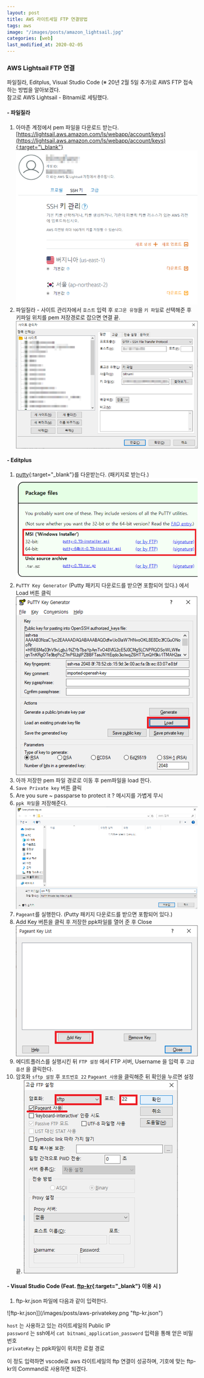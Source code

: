 ```yaml
---
layout: post
title: AWS 라이트세일 FTP 연결방법
tags: aws
image: "/images/posts/amazon_lightsail.jpg"
categories: [web]
last_modified_at: 2020-02-05
---
```


### AWS Lightsail FTP 연결

파일질라, Editplus, Visual Studio Code (※ 20년 2월 5일 추가)로 AWS FTP 접속하는 방법을 알아보겠다.  
참고로 AWS Lightsail - Bitnami로 세팅했다.

#### - 파일질라

1. 아마존 계정에서 pem 파일을 다운로드 받는다. [https://lightsail.aws.amazon.com/ls/webapp/account/keys](https://lightsail.aws.amazon.com/ls/webapp/account/keys){:target="\_blank"}
   ![pem 다운로드](/images/posts/aws-1.jpg "pem다운로드")
1. 파일질라 - 사이트 관리자에서 `호스트` 입력 후 `로그온 유형`을 `키 파일`로 선택해준 후 키파일 위치를 pem 저장경로로 잡으면 연결 끝.
   ![filezilla](/images/posts/aws-2.png "filezilla")

#### - Editplus

1. [putty](https://www.chiark.greenend.org.uk/~sgtatham/putty/latest.html){:target="\_blank"}를 다운받는다. (패키지로 받는다.)
   ![putty](/images/posts/aws-1108-1.png "putty")
1. `PuTTY Key Generator` (Putty 패키지 다운로드를 받으면 포함되어 있다.) 에서 Load 버튼 클릭
   ![putty](/images/posts/aws-1108-2.png "putty")
1. 아까 저장한 pem 파일 경로로 이동 후 pem파일을 load 한다.
1. `Save Private key` 버튼 클릭
1. Are you sure ~ passparse to protect it ? 메시지를 가볍게 무시
1. `ppk 파일`을 저장해준다.
   ![putty](/images/posts/aws-1108-3.png "putty")
1. `Pageant`를 실행한다. (Putty 패키지 다운로드를 받으면 포함되어 있다.)
1. Add Key 버튼을 클릭 후 저장한 ppk파일를 열어 준 후 Close
   ![putty](/images/posts/aws-1108-4.png "putty")
1. 에디트플러스를 실행시킨 뒤 `FTP 설정` 에서 FTP 서버, Username 을 입력 후 `고급 옵션` 을 클릭한다.
1. 암호화 `sftp 설정` 후 `포트번호 22` `Pageant 사용`을 클릭해준 뒤 확인을 누르면 설정 끝.
   ![putty](/images/posts/aws-1108-5.png "putty")

#### - Visual Studio Code (Feat. [ftp-kr](https://marketplace.visualstudio.com/items?itemName=ruakr.ftp-kr){:target="\_blank"} 이용 시 )

1. ftp-kr.json 파일에 다음과 같이 입력한다.

![ftp-kr.json]](/images/posts/aws-privatekey.png "ftp-kr.json")

`host` 는 사용하고 있는 라이트세일의 Public IP  
`password` 는 ssh에서 `cat bitnami_application_password` 입력을 통해 얻은 비밀번호  
`privateKey` 는 ppk파일이 위치한 로컬 경로

이 정도 입력하면 vscode로 aws 라이트세일의 ftp 연결이 성공하며, 기호에 맞는 ftp-kr의 Command로 사용하면 되겠다.
